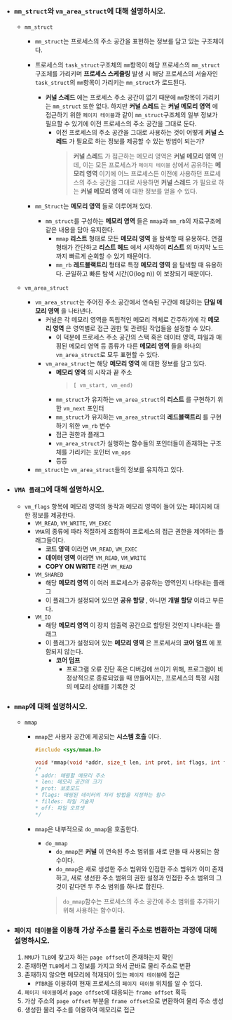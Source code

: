 - ### `mm_struct`와 `vm_area_struct`에 대해 설명하시오.
    - `mm_struct`
        - `mm_struct`는 프로세스의 주소 공간을 표현하는 정보를 담고 있는 구조체이다.
        - 프로세스의 `task_struct`구조체의 `mm`항목이 해당 프로세스의 `mm_struct`구조체를 가리키며 __프로세스 스케줄링__ 발생 시 해당 프로세스의 서술자인 `task_struct`의 `mm`항목이 가리키는 `mm_struct`가 로드된다.
			- __커널 스레드__ 에는 프로세스 주소 공간이 없기 때문에 `mm`항목이 가리키는 `mm_struct` 또한 없다. 하지만 __커널 스레드__ 는 __커널 메모리 영역__ 에 접근하기 위한 `페이지 테이블`과 같이 `mm_struct`구조체의 일부 정보가 필요할 수 있기에 이전 프로세스의 주소 공간을 그대로 둔다.
                - 이전 프로세스의 주소 공간을 그대로 사용하는 것이 어떻게 __커널 스레드__ 가 필요로 하는 정보를 제공할 수 있는 방법이 되는가?
                    > __커널 스레드__ 가 접근하는 메모리 영역은 __커널 메모리 영역__ 인데, 이는 모든 프로세스가 `페이지 테이블` 상에서 공유하는 __메모리 영역__ 이기에 어느 프로세스든 이전에 사용하던 프로세스의 주소 공간을 그대로 사용하면 __커널 스레드__ 가 필요로 하는 __커널 메모리 영역__ 에 대한 정보를 얻을 수 있다.
        
		- `mm_Struct`는 __메모리 영역__ 들로 이루어져 있다.
            - `mm_struct`를 구성하는 __메모리 영역__ 들은 `mmap`과 `mm_rb`의 자료구조에 같은 내용을 담아 유지한다.
                - `mmap`
					__리스트__ 형태로 모든 __메모리 영역__ 을 탐색할 때 유용하다. 연결 형태가 간단하고 __리스트 헤드__ 에서 시작하여 __리스트__ 의 마지막 노드까지 빠르게 순회할 수 있기 때문이다.
                - `mm_rb`
					__레드블랙트리__ 형태로 특정 __메모리 영역__ 을 탐색할 때 유용하다. 균일하고 빠른 탐색 시간(O(log n)) 이 보장되기 때문이다.
					
    - `vm_area_struct`
        - `vm_area_struct`는 주어진 주소 공간에서 연속된 구간에 해당하는 __단일 메모리 영역__ 을 나타낸다.
            - 커널은 각 메모리 영역을 독립적인 메모리 겍체로 간주하기에 각 __메모리 영역__ 은 영역별로 접근 권한 및 관련된 작업들을 설정할 수 있다.
                - 이 덕분에 프로세스 주소 공간의 스택 혹은 데이터 영역, 파일과 매핑된 메모리 영역 등 종류가 다른 __메모리 영역__ 들을 하나의 `vm_area_struct`로 모두 표현할 수 있다.
            - `vm_area_struct`는 해당 __메모리 영역__ 에 대한 정보를 담고 있다.
                - __메모리 영역__ 의 시작과 끝 주소
                    > `[ vm_start, vm_end)`
                - `mm_struct`가 유지하는 `vm_area_struct`의 __리스트__ 를 구현하기 위한 `vm_next` 포인터
                - `mm_struct`가 유지하는 `vm_area_struct`의 __레드블랙트리__ 를 구현하기 위한 `vm_rb` 변수
                - 접근 권한과 플래그
                - `vm_area_struct`가 실행하는 함수들의 포인터들이 존재하는 구조체를 가리키는 포인터 `vm_ops`
                - 등등
        - `mm_struct`는 `vm_area_struct`들의 정보를 유지하고 있다.
		
- ### `VMA 플래그`에 대해 설명하시오.
	- `vm_flags` 항목에 메모리 영역의 동작과 메모리 영역이 들어 있는 페이지에 대한 정보를 제공한다.
		- `VM_READ`, `VM_WRITE`, `VM_EXEC`
		- `VMA`의 종류에 따라 적절하게 조합하여 프로세스의 접근 권한을 제어하는 플래그들이다.
			- __코드 영역__ 이라면 `VM_READ`, `VM_EXEC`
			- __데이터 영역__ 이라면 `VM_READ`, `VM_WRITE`
			- __COPY ON WRITE__ 라면 `VM_READ`
		- `VM_SHARED`
			- 해당 __메모리 영역__ 이 여러 프로세스가 공유하는 영역인지 나타내는 플래그
			- 이 플래그가 설정되어 있으면 __공유 할당__ , 아니면 __개별 할당__ 이라고 부른다.
		- `VM_IO`
			- 해당 __메모리 영역__ 이 장치 입출력 공간으로 할당된 것인지 나타내는 플래그
			- 이 플래그가 설정되어 있는 __메모리 영역__ 은 프로세서의 __코어 덤프__ 에 포함되지 않는다.
				- __코어 덤프__
					- 프로그램 오류 진단 혹은 디버깅에 쓰이기 위해, 프로그램이 비정상적으로 종료되었을 때 만들어지는, 프로세스의 특정 시점의 메모리 상태를 기록한 것
				
- ### `mmap`에 대해 설명하시오.
    - `mmap`
        - `mmap`은 사용자 공간에 제공되는 __시스템 호출__ 이다.
            
            ```c
            #include <sys/mman.h>

            void *mmap(void *addr, size_t len, int prot, int flags, int fildes, off_t off);
            /*
            * addr: 매핑할 메모리 주소
            * len: 메모리 공간의 크기
            * prot: 보호모드
            * flags: 매핑된 데이터의 처리 방법을 지정하는 함수
            * fildes: 파일 기술자
            * off: 파일 오프셋
            */
            ```
        - `mmap`은 내부적으로 `do_mmap`을 호출한다.
            - `do_mmap`
                - `do_mmap`은 __커널__ 이 연속된 주소 범위를 새로 만들 때 사용되는 함수이다.
                - `do_mmap`은 새로 생성한 주소 범위와 인접한 주소 범위가 이미 존재하고, 새로 생선한 주소 범위의 권한 설정과 인접한 주소 범위의 그것이 같다면 두 주소 범위를 하나로 합친다.
                > `do_mmap`함수는 프로세스의 주소 공간에 주소 범위를 추가하기 위해 사용하는 함수이다.

- ### `페이지 테이블`을 이용해 가상 주소를 물리 주소로 변환하는 과정에 대해 설명하시오.
    1. `MMU`가 `TLB`에 찾고자 하는 `page offset`이 존재하는지 확인
    2. 존재하면 `TLB`에서 그 정보를 가지고 와서 곧바로 물리 주소로 변환
    3. 존재하지 않으면 메모리에 적재되어 있는 `페이지 테이블`에 접근
        - `PTBR`을 이용하여 현재 프로세스의 `페이지 테이블` 위치를 알 수 있다.
    4. `페이지 테이블`에서 `page offset`에 대응되는 `frame offset` 획득
    5. 가상 주소의 `page offset` 부분을 `frame offset`으로 변환하여 물리 주소 생성
    6. 생성한 물리 주소를 이용하여 메모리로 접근
